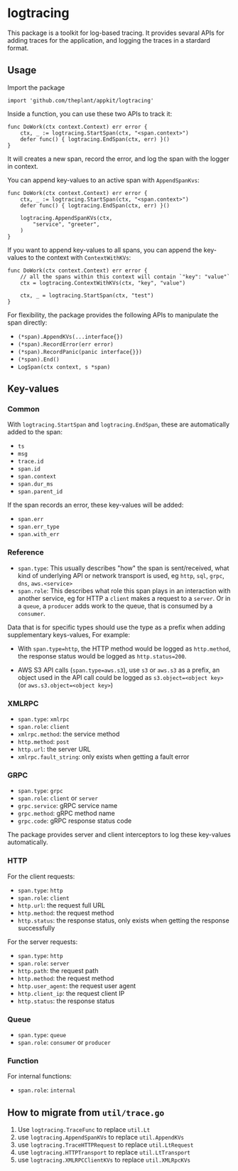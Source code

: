# logtracing

This package is a toolkit for log-based tracing. It provides sevaral APIs for adding traces for the application, and logging the traces in a stardard format.

## Usage

Import the package

```
import 'github.com/theplant/appkit/logtracing'
```

Inside a function, you can use these two APIs to track it:

```
func DoWork(ctx context.Context) err error {
	ctx, _ := logtracing.StartSpan(ctx, "<span.context>")
	defer func() { logtracing.EndSpan(ctx, err) }()
}
```

It will creates a new span, record the error, and log the span with the logger in context.

You can append key-values to an active span with `AppendSpanKvs`:

```
func DoWork(ctx context.Context) err error {
	ctx, _ := logtracing.StartSpan(ctx, "<span.context>")
	defer func() { logtracing.EndSpan(ctx, err) }()

	logtracing.AppendSpanKVs(ctx,
		"service", "greeter",
	)
}
```

If you want to append key-values to all spans, you can append the key-values to the context with `ContextWithKVs`:

```
func DoWork(ctx context.Context) err error {
	// all the spans within this context will contain `"key": "value"`
	ctx = logtracing.ContextWithKVs(ctx, "key", "value")

	ctx, _ = logtracing.StartSpan(ctx, "test")
}
```

For flexibility, the package provides the following APIs to manipulate the span directly:

- `(*span).AppendKVs(...interface{})`
- `(*span).RecordError(err error)`
- `(*span).RecordPanic(panic interface{}})`
- `(*span).End()`
- `LogSpan(ctx context, s *span)`

## Key-values

### Common

With `logtracing.StartSpan` and `logtracing.EndSpan`, these are automatically added to the span:

- `ts`
- `msg`
- `trace.id`
- `span.id`
- `span.context`
- `span.dur_ms`
- `span.parent_id`

If the span records an error, these key-values will be added:

- `span.err`
- `span.err_type`
- `span.with_err`

### Reference

- `span.type`: This usually describes "how" the span is sent/received, what kind of underlying API or network transport is used, eg  `http`, `sql`, `grpc`, `dns`, `aws.<service>`
- `span.role`: This describes what role this span plays in an interaction with another service, eg for HTTP a `client` makes a request to a `server`. Or in a `queue`, a `producer` adds work to the queue, that is consumed by a `consumer`.

Data that is for specific types should use the type as a prefix when adding supplementary keys-values, For example:

- With `span.type=http`, the HTTP method would be logged as `http.method`, the response status would be logged as `http.status=200`.

- AWS S3 API calls (`span.type=aws.s3`), use `s3` or `aws.s3` as a prefix, an object used in the API call could be logged as `s3.object=<object key>` (or `aws.s3.object=<object key>`)

### XMLRPC

- `span.type`: `xmlrpc`
- `span.role`: `client`
- `xmlrpc.method`: the service method
- `http.method`: `post`
- `http.url`: the server URL
- `xmlrpc.fault_string`: only exists when getting a fault error

### GRPC

- `span.type`: `grpc`
- `span.role`: `client` or `server`
- `grpc.service`: gRPC service name
- `grpc.method`: gRPC method name
- `grpc.code`: gRPC response status code

The package provides server and client interceptors to log these key-values automatically.

### HTTP

For the client requests:

- `span.type`: `http`
- `span.role`: `client`
- `http.url`: the request full URL
- `http.method`: the request method
- `http.status`: the response status, only exists when getting the response successfully

For the server requests:

- `span.type`: `http`
- `span.role`: `server`
- `http.path`: the request path
- `http.method`: the request method
- `http.user_agent`: the request user agent
- `http.client_ip`: the request client IP
- `http.status`: the response status

### Queue

- `span.type`: `queue`
- `span.role`: `consumer` or `producer`

### Function

For internal functions:
- `span.role`: `internal`

## How to migrate from `util/trace.go`

1. Use `logtracing.TraceFunc` to replace `util.Lt`
2. use `logtracing.AppendSpanKVs` to replace `util.AppendKVs`
3. use `logtracing.TraceHTTPRequest` to replace `util.LtRequest`
4. use `logtracing.HTTPTransport` to replace `util.LtTransport`
5. use `logtracing.XMLRPCClientKVs` to replace `util.XMLRpcKVs`

